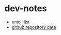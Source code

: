 # dev-notes

- [emoji list](https://github.com/J3QQ4/Full-Emoji-List/blob/master/Emoji.cs)
- [github repository data](https://help.github.com/articles/repository-metadata-on-github-pages/)
